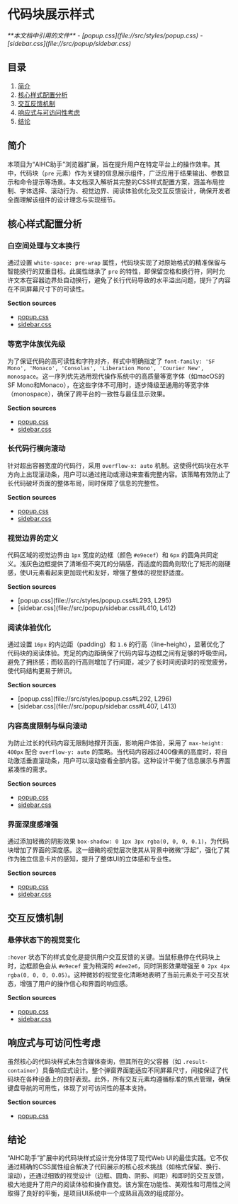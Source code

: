 # 代码块展示样式

<cite>
**本文档中引用的文件**  
- [popup.css](file://src/styles/popup.css)
- [sidebar.css](file://src/popup/sidebar.css)
</cite>

## 目录
1. [简介](#简介)
2. [核心样式配置分析](#核心样式配置分析)
3. [交互反馈机制](#交互反馈机制)
4. [响应式与可访问性考虑](#响应式与可访问性考虑)
5. [结论](#结论)

## 简介
本项目为“AIHC助手”浏览器扩展，旨在提升用户在特定平台上的操作效率。其中，代码块（`pre` 元素）作为关键的信息展示组件，广泛应用于结果输出、参数显示和命令提示等场景。本文档深入解析其完整的CSS样式配置方案，涵盖布局控制、字体选择、滚动行为、视觉边界、阅读体验优化及交互反馈设计，确保开发者全面理解该组件的设计理念与实现细节。

## 核心样式配置分析

### 白空间处理与文本换行
通过设置 `white-space: pre-wrap` 属性，代码块实现了对原始格式的精准保留与智能换行的双重目标。此属性继承了 `pre` 的特性，即保留空格和换行符，同时允许文本在容器边界处自动换行，避免了长行代码导致的水平溢出问题，提升了内容在不同屏幕尺寸下的可读性。

**Section sources**
- [popup.css](file://src/styles/popup.css#L287-L296)
- [sidebar.css](file://src/popup/sidebar.css#L404-L413)

### 等宽字体族优先级
为了保证代码的高可读性和字符对齐，样式中明确指定了 `font-family: 'SF Mono', 'Monaco', 'Consolas', 'Liberation Mono', 'Courier New', monospace`。这一序列优先选用现代操作系统中的高质量等宽字体（如macOS的SF Mono和Monaco），在这些字体不可用时，逐步降级至通用的等宽字体（monospace），确保了跨平台的一致性与最佳显示效果。

**Section sources**
- [popup.css](file://src/styles/popup.css#L291)
- [sidebar.css](file://src/popup/sidebar.css#L408)

### 长代码行横向滚动
针对超出容器宽度的代码行，采用 `overflow-x: auto` 机制。这使得代码块在水平方向上出现滚动条，用户可以通过拖动或滑动来查看完整内容。该策略有效防止了长代码破坏页面的整体布局，同时保障了信息的完整性。

**Section sources**
- [popup.css](file://src/styles/popup.css#L294)
- [sidebar.css](file://src/popup/sidebar.css#L411)

### 视觉边界的定义
代码区域的视觉边界由 `1px` 宽度的边框（颜色 `#e9ecef`）和 `6px` 的圆角共同定义。浅灰色边框提供了清晰但不突兀的分隔感，而适度的圆角则软化了矩形的刚硬感，使UI元素看起来更加现代和友好，增强了整体的视觉舒适度。

**Section sources**
- [popup.css](file://src/styles/popup.css#L293, L295)
- [sidebar.css](file://src/popup/sidebar.css#L410, L412)

### 阅读体验优化
通过设置 `16px` 的内边距（padding）和 `1.6` 的行高（line-height），显著优化了代码块的阅读体验。充足的内边距确保了代码内容与边框之间有足够的呼吸空间，避免了拥挤感；而较高的行高则增加了行间距，减少了长时间阅读时的视觉疲劳，使代码结构更易于辨识。

**Section sources**
- [popup.css](file://src/styles/popup.css#L292, L296)
- [sidebar.css](file://src/popup/sidebar.css#L407, L413)

### 内容高度限制与纵向滚动
为防止过长的代码内容无限制地撑开页面，影响用户体验，采用了 `max-height: 400px` 配合 `overflow-y: auto` 的策略。当代码内容超过400像素的高度时，将自动激活垂直滚动条，用户可以滚动查看全部内容。这种设计平衡了信息展示与界面紧凑性的需求。

**Section sources**
- [popup.css](file://src/styles/popup.css#L297-L298)
- [sidebar.css](file://src/popup/sidebar.css#L414-L415)

### 界面深度感增强
通过添加轻微的阴影效果 `box-shadow: 0 1px 3px rgba(0, 0, 0, 0.1)`，为代码块增加了界面的深度感。这一细微的视觉层次使其从背景中微微“浮起”，强化了其作为独立信息卡片的感知，提升了整体UI的立体感和专业性。

**Section sources**
- [popup.css](file://src/styles/popup.css#L299)
- [sidebar.css](file://src/popup/sidebar.css#L416)

## 交互反馈机制

### 悬停状态下的视觉变化
`:hover` 状态下的样式变化是提供用户交互反馈的关键。当鼠标悬停在代码块上时，边框颜色会从 `#e9ecef` 变为稍深的 `#dee2e6`，同时阴影效果增强至 `0 2px 4px rgba(0, 0, 0, 0.05)`。这种微妙的视觉变化清晰地表明了当前元素处于可交互状态，增强了用户的操作信心和界面的响应感。

**Section sources**
- [popup.css](file://src/styles/popup.css#L300-L301)
- [sidebar.css](file://src/popup/sidebar.css#L417-L418)

## 响应式与可访问性考虑
虽然核心的代码块样式未包含媒体查询，但其所在的父容器（如 `.result-container`）具备响应式设计。整个弹窗界面能适应不同屏幕尺寸，间接保证了代码块在各种设备上的良好表现。此外，所有交互元素均遵循标准的焦点管理，确保键盘导航的可用性，体现了对可访问性的基本支持。

**Section sources**
- [popup.css](file://src/styles/popup.css#L334-L375)

## 结论
“AIHC助手”扩展中的代码块样式设计充分体现了现代Web UI的最佳实践。它不仅通过精确的CSS属性组合解决了代码展示的核心技术挑战（如格式保留、换行、滚动），还通过细致的视觉设计（边框、圆角、阴影、间距）和即时的交互反馈，极大地提升了用户的阅读体验和操作直觉。该方案在功能性、美观性和可用性之间取得了良好的平衡，是项目UI系统中一个成熟且高效的组成部分。